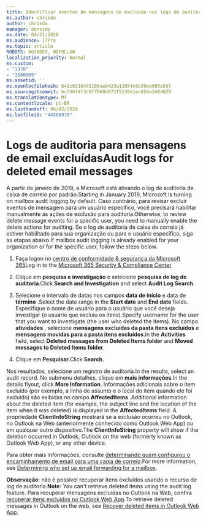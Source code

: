 ```yaml
---
title: Identificar eventos de mensagens de exclusão nos logs de auditoria
ms.author: chrisda
author: chrisda
manager: dansimp
ms.date: 04/21/2020
ms.audience: ITPro
ms.topic: article
ROBOTS: NOINDEX, NOFOLLOW
localization_priority: Normal
ms.custom:
- "1370"
- "3100005"
ms.assetid: ''
ms.openlocfilehash: 641c0216491186aeb423a13854c6b39ee005e5df
ms.sourcegitcommit: bc7d6f4f3c9f7060d073f5130e1ec856e248d020
ms.translationtype: MT
ms.contentlocale: pt-BR
ms.lasthandoff: 06/02/2020
ms.locfileid: "44508976"
---
```

# <a name="audit-logs-for-deleted-email-messages"></a><span data-ttu-id="737ae-102">Logs de auditoria para mensagens de email excluídas</span><span class="sxs-lookup"><span data-stu-id="737ae-102">Audit logs for deleted email messages</span></span>

<span data-ttu-id="737ae-103">A partir de janeiro de 2019, a Microsoft está ativando o log de auditoria de caixa de correio por padrão.</span><span class="sxs-lookup"><span data-stu-id="737ae-103">Starting in January 2019, Microsoft is turning on mailbox audit logging by default.</span></span> <span data-ttu-id="737ae-104">Caso contrário, para revisar excluir eventos de mensagem para um usuário específico, você precisará habilitar manualmente as ações de exclusão para auditoria.</span><span class="sxs-lookup"><span data-stu-id="737ae-104">Otherwise, to review delete message events for a specific user, you need to manually enable the delete actions for auditing.</span></span> <span data-ttu-id="737ae-105">Se o log de auditoria de caixa de correio já estiver habilitado para sua organização ou para o usuário específico, siga as etapas abaixo.</span><span class="sxs-lookup"><span data-stu-id="737ae-105">If mailbox audit logging is already enabled for your organization or for the specific user, follow the steps below.</span></span>

1. <span data-ttu-id="737ae-106">Faça logon no [centro de conformidade & segurança da Microsoft 365](https://protection.office.com/)</span><span class="sxs-lookup"><span data-stu-id="737ae-106">Log in to the [Microsoft 365 Security & Compliance Center](https://protection.office.com/)</span></span>

2. <span data-ttu-id="737ae-107">Clique em **pesquisa e investigação** e selecione **pesquisa de log de auditoria**.</span><span class="sxs-lookup"><span data-stu-id="737ae-107">Click **Search and Investigation** and select **Audit Log Search**.</span></span>

3. <span data-ttu-id="737ae-108">Selecione o intervalo de datas nos campos **data de início** e data de **término** .</span><span class="sxs-lookup"><span data-stu-id="737ae-108">Select the date range in the **Start date** and **End date** fields.</span></span> <span data-ttu-id="737ae-109">Especifique o nome de usuário para o usuário que você deseja investigar (o usuário que excluiu os itens).</span><span class="sxs-lookup"><span data-stu-id="737ae-109">Specify username for the user that you want to investigate (the user who deleted the items).</span></span> <span data-ttu-id="737ae-110">No campo **atividades** , selecione **mensagens excluídas da pasta itens excluídos** e **mensagens movidas para a pasta itens excluídos**.</span><span class="sxs-lookup"><span data-stu-id="737ae-110">In the **Activities** field, select **Deleted messages from Deleted Items folder** and **Moved messages to Deleted Items folder**.</span></span>

4. <span data-ttu-id="737ae-111">Clique em **Pesquisar**.</span><span class="sxs-lookup"><span data-stu-id="737ae-111">Click **Search**.</span></span>

<span data-ttu-id="737ae-112">Nos resultados, selecione um registro de auditoria.</span><span class="sxs-lookup"><span data-stu-id="737ae-112">In the results, select an audit record.</span></span> <span data-ttu-id="737ae-113">No submenu detalhes, clique em **mais informações**.</span><span class="sxs-lookup"><span data-stu-id="737ae-113">In the details flyout, click **More Information**.</span></span> <span data-ttu-id="737ae-114">Informações adicionais sobre o item excluído (por exemplo, a linha de assunto e o local do item quando ele foi excluído) são exibidas no campo **AffectedItems** .</span><span class="sxs-lookup"><span data-stu-id="737ae-114">Additional information about the deleted item (for example, the subject line and the location of the item when it was deleted) is displayed in the **AffectedItems** field.</span></span> <span data-ttu-id="737ae-115">A propriedade **ClientInfoString** mostrará se a exclusão ocorreu no Outlook, no Outlook na Web (anteriormente conhecido como Outlook Web App) ou em qualquer outro dispositivo.</span><span class="sxs-lookup"><span data-stu-id="737ae-115">The **ClientInfoString** property will show if the deletion occurred in Outlook, Outlook on the web (formerly known as Outlook Web App), or any other device.</span></span>

<span data-ttu-id="737ae-116">Para obter mais informações, consulte [determinando quem configurou o encaminhamento de email para uma caixa de correio](https://docs.microsoft.com/microsoft-365/compliance/auditing-troubleshooting-scenarios#determine-if-a-user-deleted-email-items).</span><span class="sxs-lookup"><span data-stu-id="737ae-116">For more information, see [Determining who set up email forwarding for a mailbox](https://docs.microsoft.com/microsoft-365/compliance/auditing-troubleshooting-scenarios#determine-if-a-user-deleted-email-items).</span></span>

<span data-ttu-id="737ae-117">**Observação**: não é possível recuperar itens excluídos usando o recurso de log de auditoria.</span><span class="sxs-lookup"><span data-stu-id="737ae-117">**Note**: You can't retrieve deleted items using the audit log feature.</span></span> <span data-ttu-id="737ae-118">Para recuperar mensagens excluídas no Outlook na Web, confira [recuperar itens excluídos no Outlook Web App](https://support.office.com/article/C3D8FC15-EEEF-4F1C-81DF-E27964B7EDD4).</span><span class="sxs-lookup"><span data-stu-id="737ae-118">To retrieve deleted messages in Outlook on the web, see [Recover deleted items in Outlook Web App](https://support.office.com/article/C3D8FC15-EEEF-4F1C-81DF-E27964B7EDD4).</span></span>

